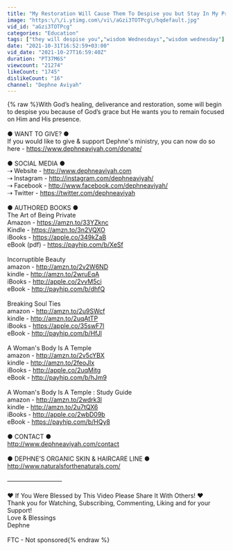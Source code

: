 ```yaml
---
title: "My Restoration Will Cause Them To Despise you but Stay In My Presence - Wisdom Wednesdays"
image: "https:\/\/i.ytimg.com\/vi\/aGzi3TOTPcg\/hqdefault.jpg"
vid_id: "aGzi3TOTPcg"
categories: "Education"
tags: ["they will despise you","wisdom Wednesdays","wisdom wednesday"]
date: "2021-10-31T16:52:59+03:00"
vid_date: "2021-10-27T16:59:40Z"
duration: "PT37M6S"
viewcount: "21274"
likeCount: "1745"
dislikeCount: "16"
channel: "Dephne Aviyah"
---
```

{% raw %}With God’s healing, deliverance and restoration, some will begin to despise you because of God’s  grace but He wants you to remain focused on Him and His presence.<br /><br />● WANT TO GIVE? ●<br />If you would like to give &amp; support Dephne's ministry, you can now do so here - <a rel="nofollow" target="blank" href="https://www.dephneaviyah.com/donate/">https://www.dephneaviyah.com/donate/</a><br /><br />● SOCIAL MEDIA ●<br />⇢ Website - <a rel="nofollow" target="blank" href="http://www.dephneaviyah.com">http://www.dephneaviyah.com</a><br />⇢ Instagram - <a rel="nofollow" target="blank" href="http://instagram.com/dephneaviyah/">http://instagram.com/dephneaviyah/</a><br />⇢ Facebook - <a rel="nofollow" target="blank" href="http://www.facebook.com/dephneaviyah/">http://www.facebook.com/dephneaviyah/</a><br />⇢ Twitter - <a rel="nofollow" target="blank" href="https://twitter.com/dephneaviyah">https://twitter.com/dephneaviyah</a><br /><br />● AUTHORED BOOKS ●<br />The Art of Being Private<br />Amazon - <a rel="nofollow" target="blank" href="https://amzn.to/33YZknc">https://amzn.to/33YZknc</a><br />Kindle - <a rel="nofollow" target="blank" href="https://amzn.to/3n2VQXO">https://amzn.to/3n2VQXO</a><br />iBooks - <a rel="nofollow" target="blank" href="https://apple.co/349kZaB">https://apple.co/349kZaB</a><br />eBook (pdf) - <a rel="nofollow" target="blank" href="https://payhip.com/b/XeSf">https://payhip.com/b/XeSf</a><br /><br />Incorruptible Beauty <br />amazon - <a rel="nofollow" target="blank" href="http://amzn.to/2v2W6ND">http://amzn.to/2v2W6ND</a><br />kindle - <a rel="nofollow" target="blank" href="http://amzn.to/2wruEqA">http://amzn.to/2wruEqA</a><br />iBooks - <a rel="nofollow" target="blank" href="http://apple.co/2vvM5ci">http://apple.co/2vvM5ci</a><br />eBook - <a rel="nofollow" target="blank" href="http://payhip.com/b/dhfQ">http://payhip.com/b/dhfQ</a><br /><br />Breaking Soul Ties <br />amazon - <a rel="nofollow" target="blank" href="http://amzn.to/2u9SWcf">http://amzn.to/2u9SWcf</a><br />kindle - <a rel="nofollow" target="blank" href="http://amzn.to/2uqAtTP">http://amzn.to/2uqAtTP</a><br />iBooks - <a rel="nofollow" target="blank" href="https://apple.co/35swF7l">https://apple.co/35swF7l</a><br />eBook - <a rel="nofollow" target="blank" href="http://payhip.com/b/HfJl">http://payhip.com/b/HfJl</a><br /><br />A Woman's Body Is A Temple <br />amazon - <a rel="nofollow" target="blank" href="http://amzn.to/2v5cYBX">http://amzn.to/2v5cYBX</a><br />kindle - <a rel="nofollow" target="blank" href="http://amzn.to/2feoJlx">http://amzn.to/2feoJlx</a><br />iBooks - <a rel="nofollow" target="blank" href="http://apple.co/2uqMitg">http://apple.co/2uqMitg</a><br />eBook - <a rel="nofollow" target="blank" href="http://payhip.com/b/hJm9">http://payhip.com/b/hJm9</a><br /><br />A Woman's Body Is A Temple : Study Guide <br />amazon - <a rel="nofollow" target="blank" href="http://amzn.to/2wdrk3l">http://amzn.to/2wdrk3l</a><br />kindle - <a rel="nofollow" target="blank" href="http://amzn.to/2u7tQX6">http://amzn.to/2u7tQX6</a><br />iBooks - <a rel="nofollow" target="blank" href="http://apple.co/2wbD09b">http://apple.co/2wbD09b</a><br />eBook - <a rel="nofollow" target="blank" href="https://payhip.com/b/HQy8">https://payhip.com/b/HQy8</a><br /><br />● CONTACT ●<br /><a rel="nofollow" target="blank" href="http://www.dephneaviyah.com/contact">http://www.dephneaviyah.com/contact</a><br /><br />● DEPHNE’S ORGANIC SKIN &amp; HAIRCARE LINE ●<br /><a rel="nofollow" target="blank" href="http://www.naturalsforthenaturals.com/">http://www.naturalsforthenaturals.com/</a><br /><br />—————————<br /><br />❤ If You Were Blessed by This Video Please Share It With Others! ❤<br />Thank you for Watching, Subscribing, Commenting, Liking and for your Support!<br />Love &amp; Blessings<br />Dephne<br /><br />FTC - Not sponsored{% endraw %}
